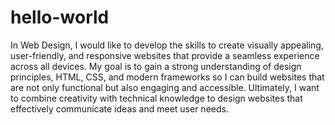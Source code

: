 # hello-world

In Web Design, I would like to develop the skills to create visually appealing, user-friendly, and responsive websites that provide a seamless experience across all devices. My goal is to gain a strong understanding of design principles, HTML, CSS, and modern frameworks so I can build websites that are not only functional but also engaging and accessible. Ultimately, I want to combine creativity with technical knowledge to design websites that effectively communicate ideas and meet user needs.